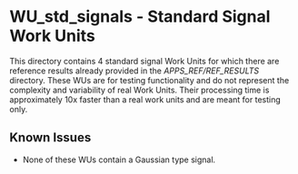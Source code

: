 # WU_std_signals - Standard Signal Work Units

  This directory contains 4 standard signal Work Units for which there are reference results already provided
  in the *APPS_REF/REF_RESULTS* directory.  These WUs are for testing functionality and do not represent the 
  complexity and variability of real Work Units.  Their processing time is approximately 10x faster than a
  real work units and are meant for testing only.

## Known Issues
* None of these WUs contain a Gaussian type signal.

